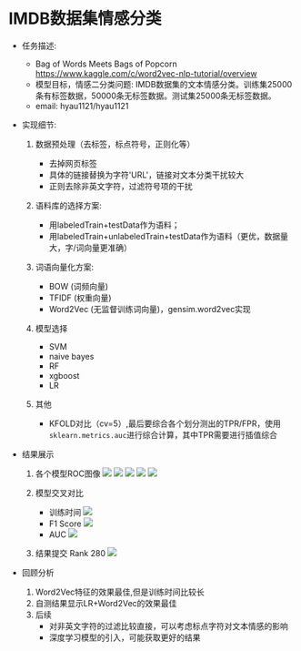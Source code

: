 # IMDB数据集情感分类

- 任务描述: 
    - Bag of Words Meets Bags of Popcorn https://www.kaggle.com/c/word2vec-nlp-tutorial/overview
    - 模型目标，情感二分类问题:  IMDB数据集的文本情感分类。训练集25000条有标签数据，50000条无标签数据。测试集25000条无标签数据。
    - email: hyau1121/hyau1121

- 实现细节:
    
    1. 数据预处理（去标签，标点符号，正则化等）
        - 去掉网页标签
        - 具体的链接替换为字符'URL'，链接对文本分类干扰较大
        - 正则去除非英文字符，过滤符号项的干扰
    
    2. 语料库的选择方案:
        - 用labeledTrain+testData作为语料；
        - 用labeledTrain+unlabeledTrain+testData作为语料（更优，数据量大，字/词向量更准确）

    3. 词语向量化方案:
        - BOW (词频向量)
        - TFIDF (权重向量)
        - Word2Vec (无监督训练词向量)，gensim.word2vec实现

    4. 模型选择
        - SVM
        - naive bayes
        - RF
        - xgboost
        - LR

    5. 其他
        - KFOLD对比（cv=5）,最后要综合各个划分测出的TPR/FPR，使用`sklearn.metrics.auc`进行综合计算，其中TPR需要进行插值综合


- 结果展示
    
    1. 各个模型ROC图像
    ![](https://tva1.sinaimg.cn/large/00831rSTgy1gckasvnjwjj30ru0mmtc3.jpg)
    ![](https://tva1.sinaimg.cn/large/00831rSTgy1gckawu1dqhj30p40mgwhn.jpg)
    ![](https://tva1.sinaimg.cn/large/00831rSTgy1gckax1h2llj30po0mo41s.jpg)
    ![](https://tva1.sinaimg.cn/large/00831rSTgy1gckaxaoa9uj30qw0mcgou.jpg)
    ![](https://tva1.sinaimg.cn/large/00831rSTgy1gckaxhfunjj30rg0mgtbq.jpg)

    2. 模型交叉对比
        
        - 训练时间
        ![](https://tva1.sinaimg.cn/large/00831rSTgy1gckayi30cmj30gg0dfq3j.jpg)
        - F1 Score
        ![](https://tva1.sinaimg.cn/large/00831rSTgy1gckazdb6mej30gj0dfq3y.jpg)
        - AUC
        ![](https://tva1.sinaimg.cn/large/00831rSTgy1gckaz224thj30gj0df3zj.jpg)

    3. 结果提交 Rank 280
    ![](https://tva1.sinaimg.cn/large/00831rSTgy1gckb1v29fpj30yu0cqjsw.jpg)

- 回顾分析
    1. Word2Vec特征的效果最佳,但是训练时间比较长
    2. 自测结果显示LR+Word2Vec的效果最佳
    3. 后续
        - 对非英文字符的过滤比较直接，可以考虑标点字符对文本情感的影响
        - 深度学习模型的引入，可能获取更好的结果





